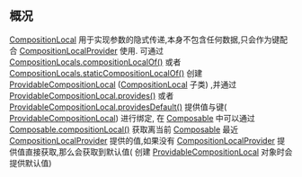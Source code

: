 ## 概况

[CompositionLocal](/API/UI/Compose/CompositionLocal/CompositionLocal/README.md)
用于实现参数的隐式传递,本身不包含任何数据,只会作为键配合 [CompositionLocalProvider](/API/UI/Compose/Widget/CompositionLocalProvider/README.md)
使用. 可通过
[CompositionLocals.compositionLocalOf()](/API/UI/Compose/CompositionLocal/CompositionLocals/README.md?id=compositionLocalOf)
或者 [CompositionLocals.staticCompositionLocalOf()](/API/UI/Compose/CompositionLocal/CompositionLocals/README.md?id=staticCompositionLocalOf)
创建 [ProvidableCompositionLocal](/API/UI/Compose/CompositionLocal/ProvidableCompositionLocal/README.md) ([CompositionLocal](/API/UI/Compose/CompositionLocal/CompositionLocal/README.md)
子类)
,并通过 [ProvidableCompositionLocal.provides()](/API/UI/Compose/CompositionLocal/ProvidableCompositionLocal/README.md?id=provides)
或者 [ProvidableCompositionLocal.providesDefault()](/API/UI/Compose/CompositionLocal/ProvidableCompositionLocal/README.md?id=providesDefault)
提供值与键( [ProvidableCompositionLocal](/API/UI/Compose/CompositionLocal/ProvidableCompositionLocal/README.md))
进行绑定, 在 [Composable](/API/UI/Compose/Widget/Composable/README.md)
中可以通过 [Composable.compositionLocal()](/API/UI/Compose/Widget/Composable/README.md?id=compositionLocal)
获取离当前 [Composable](/API/UI/Compose/Widget/Composable/README.md)
最近 [CompositionLocalProvider](/API/UI/Compose/Widget/CompositionLocalProvider/README.md)
提供的值,如果没有 [CompositionLocalProvider](/API/UI/Compose/Widget/CompositionLocalProvider/README.md)
提供值直接获取,那么会获取到默认值(
创建 [ProvidableCompositionLocal](/API/UI/Compose/CompositionLocal/ProvidableCompositionLocal/README.md)
对象时会提供默认值)